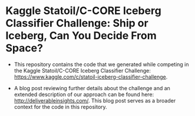 # Kaggle Statoil/C-CORE Iceberg Classifier Challenge: Ship or Iceberg, Can You Decide From Space?

- This repository contains the code that we generated while competing in the Kaggle Statoil/C-CORE Iceberg Classifier Challenge: https://www.kaggle.com/c/statoil-iceberg-classifier-challenge.

- A blog post reviewing further details about the challenge and an extended description of our approach can be found here: http://deliverableinsights.com/.  This blog post serves as a broader context for the code in this repository.
